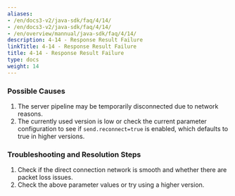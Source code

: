 ```yaml
---
aliases:
- /en/docs3-v2/java-sdk/faq/4/14/
- /en/docs3-v2/java-sdk/faq/4/14/
- /en/overview/mannual/java-sdk/faq/4/14/
description: 4-14 - Response Result Failure
linkTitle: 4-14 - Response Result Failure
title: 4-14 - Response Result Failure
type: docs
weight: 14
---
```







### Possible Causes

1. The server pipeline may be temporarily disconnected due to network reasons.
2. The currently used version is low or check the current parameter configuration to see if `send.reconnect=true` is enabled, which defaults to true in higher versions.

### Troubleshooting and Resolution Steps

1. Check if the direct connection network is smooth and whether there are packet loss issues.
2. Check the above parameter values or try using a higher version.

